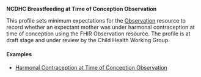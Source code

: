 **NCDHC Breastfeeding at Time of Conception Observation**

This profile sets minimum expectations for the [Observation] resource to record whether an expectant mother was under harmonal contraception at time of conception using the FHIR Observation resource. The profile is at draft stage and under review by the Child Health Working Group. 

#### Examples

- [Harmonal Contraception at Time of Conception Observation](ncdhc-observation-harmonal-contraception-at-time-of-conception.html)

[Observation]: http://hl7.org/fhir/observation.html

